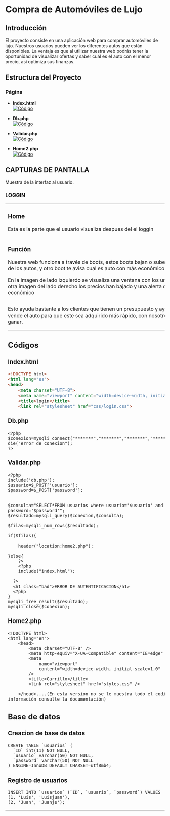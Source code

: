 
# Compra de Automóviles de Lujo

## Introducción
El proyecto consiste en una aplicación web para comprar automóviles de lujo. Nuestros usuarios pueden ver los diferentes autos que están disponibles. 
La ventaja es que al utilizar nuestra web podrás tener la oportunidad de visualizar ofertas y saber cuál es el auto con el menor precio, así optimiza sus finanzas.

## Estructura del Proyecto

### Página
- **Index.html**  
  [![Código](https://img.shields.io/badge/-Ver%20Código-blue)](###Códigos/###Index.html)

- **Db.php**  
  [![Código](https://img.shields.io/badge/-Ver%20Código-blue)](#db-php)

- **Validar.php**  
  [![Código](https://img.shields.io/badge/-Ver%20Código-blue)](#validar-php)

- **Home2.php**  
  [![Código](https://img.shields.io/badge/-Ver%20Código-blue)](#validar-php)


## CAPTURAS DE PANTALLA
Muestra de la interfaz al usuario.
### LOGGIN
<table>
  <tr>
    <td><img 
</table>

### Home
Esta es la parte que el usuario visualiza despues del el loggin
<table>
  <tr>
      </tr>
</table>

### Función
Nuestra web funciona a través de boots, estos boots bajan o suben los precios de los autos, y otro boot te avisa cual es auto con más económico.

En la imagen de lado izquierdo se visualiza una ventana con los unos precios, la otra imagen del lado derecho los precios han bajado y una alerta del carro más económico  

<table>
  <tr>
     
 </tr>
</table>


Esto ayuda bastante a los clientes que tienen un presupuesto y ayuda a quién vende el auto para que este sea adquirido más rápido, con nosotros en ganar ganar. 


---

## Códigos

### Index.html
```html
<!DOCTYPE html>
<html lang="es">
<head>
    <meta charset="UTF-8">
    <meta name="viewport" content="width=device-width, initial-scale=1.0">
    <title>login</title>
    <link rel="stylesheet" href="css/login.css">
```


### Db.php
```
<?php
$conexion=mysqli_connect("*******","*******","*******","*******")or die("error de conexion");
?>
```

### Validar.php
```
<?php
include('db.php');
$usuario=$_POST['usuario'];
$password=$_POST['password'];


$consulta="SELECT*FROM usuarios where usuario='$usuario' and password='$password'";
$resultado=mysqli_query($conexion,$consulta);

$filas=mysqli_num_rows($resultado);

if($filas){
  
    header("location:home2.php");

}else{
    ?>
    <?php
    include("index.html");

  ?>
  <h1 class="bad">ERROR DE AUTENTIFICACION</h1>
  <?php
}
mysqli_free_result($resultado);
mysqli_close($conexion);
```

### Home2.php
```
<!DOCTYPE html>
<html lang="en">
    <head>
        <meta charset="UTF-8" />
        <meta http-equiv="X-UA-Compatible" content="IE=edge" />
        <meta
            name="viewport"
            content="width=device-width, initial-scale=1.0"
        />
        <title>Carrillo</title>
        <link rel="stylesheet" href="styles.css" />

    </head>....(En esta version no se le muestra todo el codigo, para más información consulte la documentación)
```

## Base de datos

### Creacion de base de datos
```
CREATE TABLE `usuarios` (
  `ID` int(11) NOT NULL,
  `usuario` varchar(50) NOT NULL,
  `password` varchar(50) NOT NULL
) ENGINE=InnoDB DEFAULT CHARSET=utf8mb4;
```

### Registro de usuarios
```
INSERT INTO `usuarios` (`ID`, `usuario`, `password`) VALUES
(1, 'Luis', 'Luisjuan'),
(2, 'Juan', 'Juanje');
```


